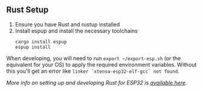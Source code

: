 ## Rust Setup

1. Ensure you have Rust and rustup installed
1. Install espup and install the necessary toolchains
   ```
   cargo install espup
   espup install
   ```

When developing, you will need to run `export ~/export-esp.sh` (or the equivalent for your OS) to apply the required environment variables. Without this you'll get an error like `` linker `xtensa-esp32-elf-gcc` not found ``.

_More info on setting up and developing Rust for ESP32 is [available here](https://docs.esp-rs.org/book/introduction.html)._
